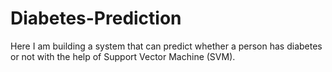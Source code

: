 # Diabetes-Prediction

Here I am building a system that can predict whether a person has diabetes or not with the help of Support Vector Machine (SVM).

